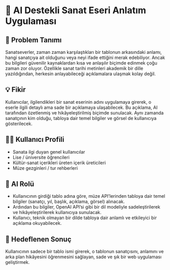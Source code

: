 # 🎨 AI Destekli Sanat Eseri Anlatım Uygulaması

## 🧠 Problem Tanımı

Sanatseverler, zaman zaman karşılaştıkları bir tablonun arkasındaki anlamı, hangi sanatçıya ait olduğunu veya neyi ifade ettiğini merak edebiliyor. Ancak bu bilgileri güvenilir kaynaklardan kısa ve anlaşılır biçimde edinmek çoğu zaman zor oluyor. Özellikle sanat tarihi metinleri akademik bir dille yazıldığından, herkesin anlayabileceği açıklamalara ulaşmak kolay değil.

## 💡 Fikir

Kullanıcılar, ilgilendikleri bir sanat eserinin adını uygulamaya girerek, o eserle ilgili detaylı ama sade bir açıklamaya ulaşabilecek. Bu açıklama, AI tarafından özetlenmiş ve hikâyeleştirilmiş biçimde sunulacak. Aynı zamanda sanatçının kim olduğu, tabloya dair temel bilgiler ve görsel de kullanıcıya gösterilecek.

## 🧍‍♂️ Kullanıcı Profili

- Sanata ilgi duyan genel kullanıcılar
- Lise / üniversite öğrencileri
- Kültür-sanat içerikleri üreten içerik üreticileri
- Müze gezginleri / tur rehberleri

## 🤖 AI Rolü

- Kullanıcının girdiği tablo adına göre, müze API’lerinden tabloya dair temel bilgiler (sanatçı, yıl, başlık, açıklama, görsel) alınacak.
- Ardından bu bilgiler, OpenAI API’si gibi bir dil modeliyle sadeleştirilerek ve hikâyeleştirilerek kullanıcıya sunulacak.
- Kullanıcı, teknik olmayan bir dilde tabloya dair anlamlı ve etkileyici bir açıklama okuyabilecek.

## 🧩 Hedeflenen Sonuç

Kullanıcının sadece bir tablo ismi girerek, o tablonun sanatçısını, anlamını ve arka plan hikâyesini öğrenmesini sağlayan, sade ve şık bir web uygulaması geliştirmek.

